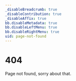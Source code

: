 ```yaml
---
_disableBreadcrumb: true
_disableContribution: true
_disableAffix: true
bb.disableMetadata: true
bb.disableLeftMenu: true
bb.disableRightMenu: true
uid: page-not-found
---
```


# 404
Page not found, sorry about that.